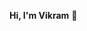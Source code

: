 
**Hi, I'm Vikram** 🔗

<!---
rathorevk/rathorevk is a ✨ special ✨ repository because its `README.md` (this file) appears on your GitHub profile.
You can click the Preview link to take a look at your changes.
--->
